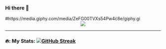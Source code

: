 ### Hi there 👋

<!--
**rsatcodehub/rsatcodehub** is a ✨ _special_ ✨ repository because its `README.md` (this file) appears on your GitHub profile.

Here are some ideas to get you started:

- 🔭 I’m currently working on ...Azure
- 🌱 I’m currently learning ...Bicep...lots of Azure Web App...Docker...AKS
- 👯 I’m looking to collaborate on ...Open Source Projects
- 🤔 I’m looking for help with ...golang.
- 💬 Ask me about ...Azure, AKS, Bicep
- 📫 How to reach me: ...Pray! 
-->#https://media.giphy.com/media/ZeFG00TVXs54Pw4c8e/giphy.gi




<div id="header" align="center">
  <img src="https://media.giphy.com/media/BZiSujsOExqpTJwd0C/giphy.gif"/>
</div>

---
### 🔥: My Stats: [![GitHub Streak](http://github-readme-streak-stats.herokuapp.com?user=rsatcodehub&theme=dark&background=000000)](https://git.io/streak-stats)



